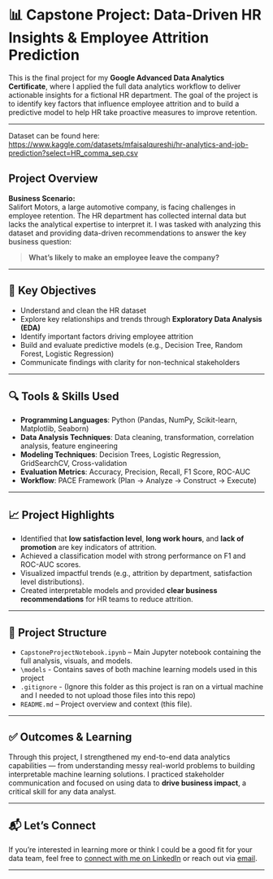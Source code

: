 # 📊 Capstone Project: Data-Driven HR Insights & Employee Attrition Prediction

This is the final project for my **Google Advanced Data Analytics Certificate**, where I applied the full data analytics workflow to deliver actionable insights for a fictional HR department. The goal of the project is to identify key factors that influence employee attrition and to build a predictive model to help HR take proactive measures to improve retention.

---
Dataset can be found here: https://www.kaggle.com/datasets/mfaisalqureshi/hr-analytics-and-job-prediction?select=HR_comma_sep.csv

## Project Overview

**Business Scenario:**  
Salifort Motors, a large automotive company, is facing challenges in employee retention. The HR department has collected internal data but lacks the analytical expertise to interpret it. I was tasked with analyzing this dataset and providing data-driven recommendations to answer the key business question:

> **What’s likely to make an employee leave the company?**

---

## 🧠 Key Objectives

- Understand and clean the HR dataset
- Explore key relationships and trends through **Exploratory Data Analysis (EDA)**
- Identify important factors driving employee attrition
- Build and evaluate predictive models (e.g., Decision Tree, Random Forest, Logistic Regression)
- Communicate findings with clarity for non-technical stakeholders

---

## 🔍 Tools & Skills Used

- **Programming Languages**: Python (Pandas, NumPy, Scikit-learn, Matplotlib, Seaborn)
- **Data Analysis Techniques**: Data cleaning, transformation, correlation analysis, feature engineering
- **Modeling Techniques**: Decision Trees, Logistic Regression, GridSearchCV, Cross-validation
- **Evaluation Metrics**: Accuracy, Precision, Recall, F1 Score, ROC-AUC
- **Workflow**: PACE Framework (Plan → Analyze → Construct → Execute)

---

## 📈 Project Highlights

- Identified that **low satisfaction level**, **long work hours**, and **lack of promotion** are key indicators of attrition.
- Achieved a classification model with strong performance on F1 and ROC-AUC scores.
- Visualized impactful trends (e.g., attrition by department, satisfaction level distributions).
- Created interpretable models and provided **clear business recommendations** for HR teams to reduce attrition.

---

## 📁 Project Structure

- `CapstoneProjectNotebook.ipynb` – Main Jupyter notebook containing the full analysis, visuals, and models.
- `\models` - Contains saves of both machine learning models used in this project
- `.gitignore` - (Ignore this folder as this project is ran on a virtual machine and I needed to not upload those files into this repo)
- `README.md` – Project overview and context (this file).

---

## ✅ Outcomes & Learning

Through this project, I strengthened my end-to-end data analytics capabilities — from understanding messy real-world problems to building interpretable machine learning solutions. I practiced stakeholder communication and focused on using data to **drive business impact**, a critical skill for any data analyst.

---

## 📬 Let’s Connect

If you’re interested in learning more or think I could be a good fit for your data team, feel free to [connect with me on LinkedIn](#https://www.linkedin.com/in/j0yalj0hn/) or reach out via [email](mailto:j.john.work3500@gmail.com).

---
